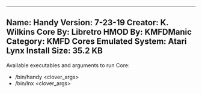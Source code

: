 -----------------------
Name: Handy
Version: 7-23-19
Creator: K. Wilkins
Core By: Libretro
HMOD By: KMFDManic
Category: KMFD Cores
Emulated System: Atari Lynx
Install Size: 35.2 KB
-----------------------
Available executables and arguments to run Core:
- /bin/handy <rom> <clover_args>
- /bin/lnx <rom> <clover_args>
